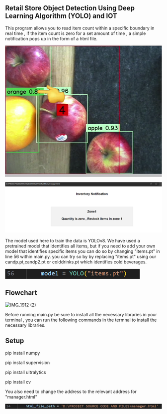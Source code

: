 ## Retail Store Object Detection Using Deep Learning Algorithm (YOLO) and IOT

This program allows you to read item count within a specific boundary in real time , if the item count is zero for a set amount of time , a simple notification pops up in the form of a html file.

![Within redbox counts items](image.png)

![Notification](image-1.png)


The model used here to train the data is YOLOv8. We have used a pretrained model that identifies all items, but if you need to add your own model that identifies specific items you can do so by changing "items.pt"  in line 56 within main.py. you can try so by by replacing "items.pt" using our candp.pt,candp2.pt or colddrinks.pt which identifies cold beverages.

![in main.py ->  Line56 : change .ptfile](image-4.png)

## Flowchart


![IMG_1912 (2)](https://github.com/FozanAzhar/InventoryYOLO-IOT/assets/95569589/8779a280-19bb-4c84-a7b6-1b7d886faee4)


Before running main.py be sure to install all the necessary libraries in your terminal , you can run the following commands in the termnal to install the necessary libraries. 

## Setup

pip install numpy

pip install supervision

pip install ultralytics

pip install cv 

You also need to change the address to the relevant address for "manager.html"

![in main.py -> Line 14: change address of manager.html of your directory](image-3.png)
